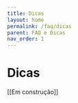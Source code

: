 ```yaml
---
title: Dicas
layout: home
permalink: /faq/dicas
parent: FAQ e Dicas
nav_order: 1
---
```


# Dicas

[[Em construção]]